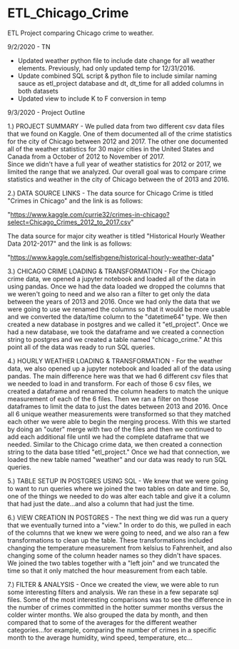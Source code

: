 # ETL_Chicago_Crime
ETL Project comparing Chicago crime to weather.

9/2/2020 - TN
- Updated weather python file to include date change for all weather elements. Previously, had only updated temp for 12/31/2016.
- Update combined SQL script & python file to include similar naming sauce as etl_project database and dt, dt_time for all added columns in both datasets
- Updated view to include K to F conversion in temp


9/3/2020 - Project Outline

1.)  PROJECT SUMMARY - We pulled data from two different csv data files that we found on Kaggle.  One of them documented all of the crime statistics for the city of Chicago
between 2012 and 2017.  The other one documented all of the weather statistics for 30 major cities in the United States and Canada from a October of 2012 to November of 2017.  
Since we didn't have a full year of weather statistics for 2012 or 2017, we limited the range that we analyzed.  Our overall goal was to compare crime statistics and weather in 
the city of Chicago between the of 2013 and 2016.


2.)  DATA SOURCE LINKS - The data source for Chicago Crime is titled "Crimes in Chicago" and the link is as follows:

"https://www.kaggle.com/currie32/crimes-in-chicago?select=Chicago_Crimes_2012_to_2017.csv"   

The data source for major city weather is titled "Historical Hourly Weather Data 2012-2017" and the link is as follows:

"https://www.kaggle.com/selfishgene/historical-hourly-weather-data" 


3.)  CHICAGO CRIME LOADING & TRANSFORMATION - For the Chicago crime data, we opened a jupyter notebook and loaded all of the data in using pandas.  Once we had the data loaded
we dropped the columns that we weren't going to need and we also ran a filter to get only the data between the years of 2013 and 2016.  Once we had only the data that we were 
going to use we renamed the columns so that it would be more usable and we converted the data/time column to the "datetime64" type.  We then created a new database in postgres and
we called it "etl_project".  Once we had a new database, we took the dataframe and we created a connection string to postgres and we created a table named "chicago_crime."  At this point
all of the data was ready to run SQL queries.


4.)  HOURLY WEATHER LOADING & TRANSFORMATION - For the weather data, we also opened up a jupyter notebook and loaded all of the data using pandas.  The main difference here was that we
had 6 different csv files that we needed to load in and transform.  For each of those 6 csv files, we created a dataframe and renamed the column headers to match the unique measurement of each 
of the 6 files.  Then we ran a filter on those dataframes to limit the data to just the dates between 2013 and 2016.  Once all 6 unique weather measurements were transformed so that they matched
each other we were able to begin the merging process.  With this we started by doing an "outer" merge with two of the files and then we continued to add each additional file until we had the 
complete dataframe that we needed.  Similar to the Chicago crime data, we then created a connection string to the data base titled "etl_project."  Once we had that connection, we loaded the new
table named "weather" and our data was ready to run SQL queries.


5.)  TABLE SETUP IN POSTGRES USING SQL - We knew that we were going to want to run queries where we joined the two tables on date and time.  So, one of the things we needed to do was alter each
table and give it a column that had just the date...and also a column that had just the time.


6.)  VIEW CREATION IN POSTGRES - The next thing we did was run a query that we eventually turned into a "view."  In order to do this, we pulled in each of the columns that we knew we were going 
to need, and we also ran a few transformations to clean up the table.  These transformations included changing the temperature measurement from kelsius to Fahrenheit, and also changing some of the column header
names so they didn't have spaces.  We joined the two tables together with a "left join" and we truncated the time so that it only matched the hour measurement from each table.


7.)  FILTER & ANALYSIS - Once we created the view, we were able to run some interesting filters and analysis.  We ran these in a few separate sql files.  Some of the most interesting comparisons
was to see the difference in the number of crimes committed in the hotter summer months versus the colder winter months.  We also grouped the data by month, and then compared that to some of the averages
for the different weather categories...for example, comparing the number of crimes in a specific month to the average humidity, wind speed, temperature, etc...    
                 
